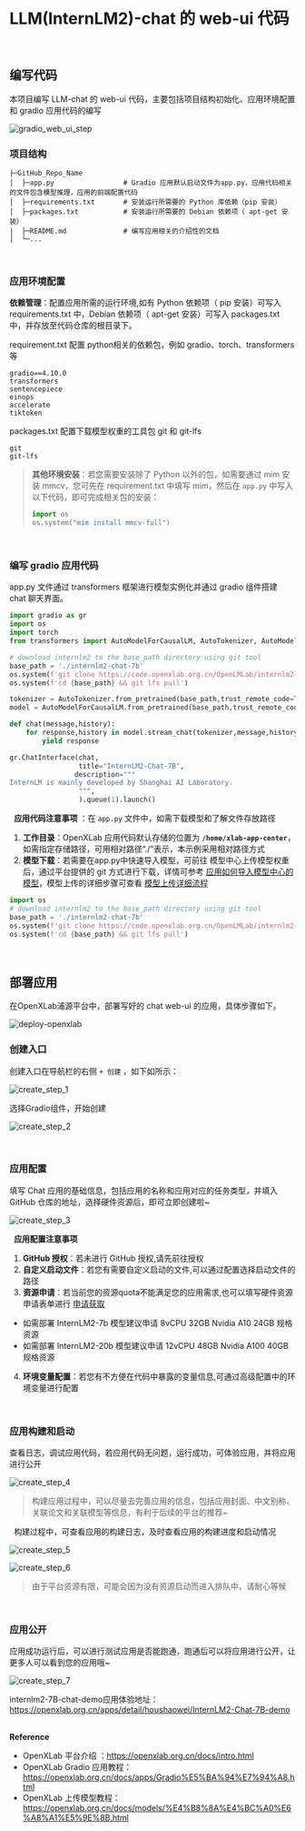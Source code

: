 # LLM(InternLM2)-chat 的 web-ui 代码
&nbsp; 
## 编写代码

本项目编写 LLM-chat 的 web-ui 代码，主要包括项目结构初始化、应用环境配置和 gradio 应用代码的编写

![gradio_web_ui_step](./image/gradio_web_ui_step.png)

### 项目结构

```shell
├─GitHub_Repo_Name
│  ├─app.py                 # Gradio 应用默认启动文件为app.py，应用代码相关的文件包含模型推理，应用的前端配置代码
│  ├─requirements.txt       # 安装运行所需要的 Python 库依赖（pip 安装）
│  ├─packages.txt           # 安装运行所需要的 Debian 依赖项（ apt-get 安装）
|  ├─README.md              # 编写应用相关的介绍性的文档
│  └─... 
```


&nbsp; 
### 应用环境配置

**依赖管理**：配置应用所需的运行环境,如有 Python 依赖项（ pip 安装）可写入 requirements.txt 中，Debian 依赖项（ apt-get 安装）可写入 packages.txt 中，并存放至代码仓库的根目录下。

requirement.txt 配置 python相关的依赖包，例如 gradio、torch、transformers 等

```text
gradio==4.10.0
transformers
sentencepiece
einops
accelerate
tiktoken
```

packages.txt 配置下载模型权重的工具包 git 和 git-lfs

```text
git
git-lfs
```

> **其他环境安装**：若您需要安装除了 Python 以外的包，如需要通过 mim 安装 mmcv，您可先在 requirement.txt 中填写 mim，然后在 `app.py` 中写入以下代码，即可完成相关包的安装：
>
> ```python
> import os
> os.system("mim install mmcv-full")
> ```


&nbsp; 
### 编写 gradio 应用代码

app.py 文件通过 transformers 框架进行模型实例化并通过 gradio 组件搭建 chat 聊天界面。

```python
import gradio as gr
import os
import torch
from transformers import AutoModelForCausalLM, AutoTokenizer, AutoModel

# download internlm2 to the base_path directory using git tool
base_path = './internlm2-chat-7b'
os.system(f'git clone https://code.openxlab.org.cn/OpenLMLab/internlm2-chat-7b.git {base_path}')
os.system(f'cd {base_path} && git lfs pull')

tokenizer = AutoTokenizer.from_pretrained(base_path,trust_remote_code=True)
model = AutoModelForCausalLM.from_pretrained(base_path,trust_remote_code=True, torch_dtype=torch.float16).cuda()

def chat(message,history):
    for response,history in model.stream_chat(tokenizer,message,history,max_length=2048,top_p=0.7,temperature=1):
        yield response

gr.ChatInterface(chat,
                 title="InternLM2-Chat-7B",
                description="""
InternLM is mainly developed by Shanghai AI Laboratory.  
                 """,
                 ).queue(1).launch()
```
&nbsp; 
 **应用代码注意事项** ：在 `app.py` 文件中，如需下载模型和了解文件存放路径

 1. **工作目录**：OpenXLab 应用代码默认存储的位置为 **`/home/xlab-app-center`**，如需指定存储路径，可用相对路径“./”表示，本示例采用相对路径方式
 2. **模型下载**：若需要在app.py中快速导入模型，可前往 模型中心上传模型权重后，通过平台提供的 git 方式进行下载，详情可参考 [应用如何导入模型中心的模型](https://openxlab.org.cn/docs/apps/%E5%BA%94%E7%94%A8%E5%88%9B%E5%BB%BA%E6%B5%81%E7%A8%8B.html#%E5%BA%94%E7%94%A8%E5%A6%82%E4%BD%95%E5%AF%BC%E5%85%A5%E6%A8%A1%E5%9E%8B%E4%B8%AD%E5%BF%83%E7%9A%84%E6%A8%A1%E5%9E%8B)，模型上传的详细步骤可查看 [模型上传详细流程](https://openxlab.org.cn/docs/models/%E4%B8%8A%E4%BC%A0%E6%A8%A1%E5%9E%8B.html)

 ```python
 import os
 # download internlm2 to the base_path directory using git tool
 base_path = './internlm2-chat-7b'
 os.system(f'git clone https://code.openxlab.org.cn/OpenLMLab/internlm2-chat-7b.git {base_path}')
 os.system(f'cd {base_path} && git lfs pull')
 ```


&nbsp; 
## 部署应用

在OpenXLab浦源平台中，部署写好的 chat web-ui 的应用，具体步骤如下。

![deploy-openxlab](./image/deploy-openxlab.png)

### 创建入口

创建入口在导航栏的右侧 `+ 创建` ，如下如所示：

![create_step_1](./image/create_step_1.png)

选择Gradio组件，开始创建

![create_step_2](./image/create_step_2.png)


&nbsp; 
### 应用配置

填写 Chat 应用的基础信息，包括应用的名称和应用对应的任务类型，并填入 GitHub 仓库的地址，选择硬件资源后，即可立即创建啦~

![create_step_3](./image/create_step_3.png)


&nbsp; 
**应用配置注意事项**

1. **GitHub 授权**：若未进行 GitHub 授权,请先前往授权
2. **自定义启动文件**：若您有需要自定义启动的文件,可以通过配置选择启动文件的路径
3. **资源申请**：若当前您的资源quota不能满足您的应用需求,也可以填写硬件资源申请表单进行 [申请获取](https://openxlab.org.cn/apps/apply-hardware)
 * 如需部署 InternLM2-7b 模型建议申请 8vCPU 32GB Nvidia A10 24GB 规格资源
 * 如需部署 InternLM2-20b 模型建议申请 12vCPU 48GB Nvidia A100 40GB 规格资源
4. **环境变量配置**：若您有不方便在代码中暴露的变量信息,可通过高级配置中的环境变量进行配置 


&nbsp; 
### 应用构建和启动

查看日志，调试应用代码，若应用代码无问题，运行成功，可体验应用，并将应用进行公开

![create_step_4](./image/create_step_4.png)

> 构建应用过程中，可以尽量去完善应用的信息，包括应用封面、中文别称、关联论文和关联模型等信息，有利于后续的平台的推荐~


&nbsp; 
构建过程中，可查看应用的构建日志，及时查看应用的构建进度和启动情况

![create_step_5](./image/create_step_5.png)

![create_step_6](./image/create_step_6.png)

> 由于平台资源有限，可能会因为没有资源启动而进入排队中，请耐心等候


&nbsp; 
### 应用公开

应用成功运行后，可以进行测试应用是否能跑通，跑通后可以将应用进行公开，让更多人可以看到您的应用哦~

![create_step_7](./image/create_step_7.png)

internlm2-7B-chat-demo应用体验地址：https://openxlab.org.cn/apps/detail/houshaowei/InternLM2-Chat-7B-demo


&nbsp; 
<br/>
**Reference**
* OpenXLab 平台介绍 ：https://openxlab.org.cn/docs/intro.html
* OpenXLab Gradio 应用教程：https://openxlab.org.cn/docs/apps/Gradio%E5%BA%94%E7%94%A8.html
* OpenXLab 上传模型教程：https://openxlab.org.cn/docs/models/%E4%B8%8A%E4%BC%A0%E6%A8%A1%E5%9E%8B.html
